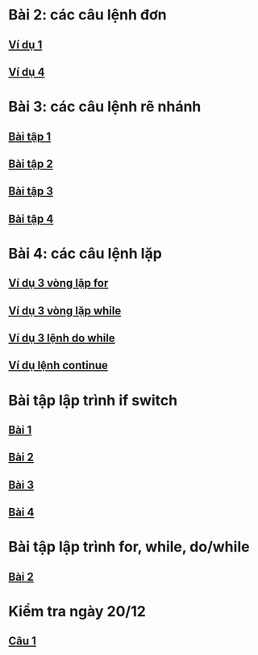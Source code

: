 # Bài 2: các câu lệnh đơn
## [Ví dụ 1](https://www.jdoodle.com/a/5CHZ)
## [Ví dụ 4](https://www.jdoodle.com/a/5HKz)
# Bài 3: các câu lệnh rẽ nhánh
## [Bài tập 1](http://www.jdoodle.com/a/5Awy)
## [Bài tập 2](https://www.jdoodle.com/a/5AwS)  
## [Bài tập 3](https://www.jdoodle.com/a/5AxR)
## [Bài tập 4](https://www.jdoodle.com/a/5Az7)
# Bài 4: các câu lệnh lặp
## [Ví dụ 3 vòng lặp for](https://www.jdoodle.com/a/5GAY)
## [Ví dụ 3 vòng lặp while](https://www.jdoodle.com/a/5GG0)
## [Ví dụ 3 lệnh do while](https://www.jdoodle.com/a/5GGb)
## [Ví dụ lệnh continue](https://www.jdoodle.com/a/5GGg)
# Bài tập lập trình if switch
## [Bài 1](https://www.jdoodle.com/embed/v0/5B2P)
## [Bài 2](https://www.jdoodle.com/embed/v0/5B4j)
## [Bài 3](https://www.jdoodle.com/embed/v0/5D8M)
## [Bài 4](https://www.jdoodle.com/embed/v0/5D9w)
# Bài tập lập trình for, while, do/while
## [Bài 2](https://www.jdoodle.com/embed/v0/5FU8) 
# Kiểm tra ngày 20/12
## [Câu 1](https://www.jdoodle.com/embed/v0/5F25)
